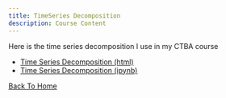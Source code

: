 ```yaml
---
title: TimeSeries Decomposition
description: Course Content
---
```


Here is the time series decomposition I use in my CTBA course
- [Time Series Decomposition (html)](TimeSeriesDecomposition.html)
- [Time Series Decomposition (ipynb)](TimeSeriesDecomposition.ipynb)

[Back To Home](https://dcrowley446.github.io/djcrowleywm.github.io)

